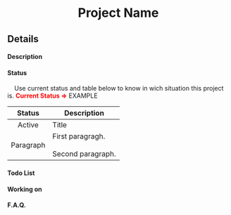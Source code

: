 # <p align="center">Project Name</p>
## Details
#### Description
#### Status
&nbsp;&nbsp;&nbsp;&nbsp;Use current status and table below to know in wich situation this project is.
**<font color="red">Current Status =></font>** EXAMPLE
<div align="center">

| Status        | Description |
| :-----------: | ----------- |
| Active        | Title |
| Paragraph     | First paragragh. <br><br> Second paragraph. |

</div>

#### Todo List
#### Working on
#### F.A.Q.
